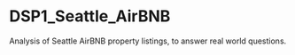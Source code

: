 # DSP1_Seattle_AirBNB
 Analysis of Seattle AirBNB property listings, to answer real world questions.
